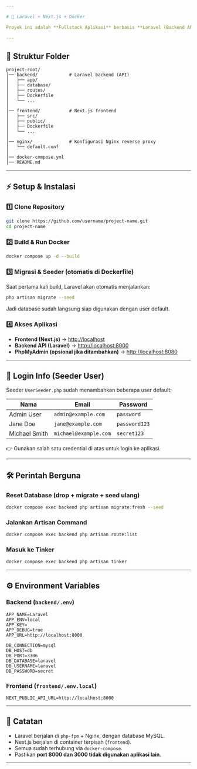 ```yaml
---

# 🚀 Laravel + Next.js + Docker

Proyek ini adalah **Fullstack Aplikasi** berbasis **Laravel (Backend API)** dan **Next.js (Frontend)** dengan integrasi **Docker Compose** untuk mempermudah setup development.

---
```


## 📂 Struktur Folder

```
project-root/
│── backend/            # Laravel backend (API)
│   ├── app/
│   ├── database/
│   ├── routes/
│   ├── Dockerfile
│   └── ...
│
│── frontend/           # Next.js frontend
│   ├── src/
│   ├── public/
│   ├── Dockerfile
│   └── ...
│
│── nginx/              # Konfigurasi Nginx reverse proxy
│   └── default.conf
│
│── docker-compose.yml
│── README.md
```

---

## ⚡ Setup & Instalasi

### 1️⃣ Clone Repository

```bash
git clone https://github.com/username/project-name.git
cd project-name
```

### 2️⃣ Build & Run Docker

```bash
docker compose up -d --build
```

### 3️⃣ Migrasi & Seeder (otomatis di Dockerfile)

Saat pertama kali build, Laravel akan otomatis menjalankan:

```bash
php artisan migrate --seed
```

Jadi database sudah langsung siap digunakan dengan user default.

### 4️⃣ Akses Aplikasi

* **Frontend (Next.js)** → [http://localhost](http://localhost)
* **Backend API (Laravel)** → [http://localhost:8000](http://localhost:8000)
* **PhpMyAdmin (opsional jika ditambahkan)** → [http://localhost:8080](http://localhost:8080)

---

## 🔑 Login Info (Seeder User)

Seeder `UserSeeder.php` sudah menambahkan beberapa user default:

| Nama          | Email                 | Password      |
| ------------- | --------------------- | ------------- |
| Admin User    | `admin@example.com`   | `password`    |
| Jane Doe      | `jane@example.com`    | `password123` |
| Michael Smith | `michael@example.com` | `secret123`   |

👉 Gunakan salah satu credential di atas untuk login ke aplikasi.

---

## 🛠️ Perintah Berguna

### Reset Database (drop + migrate + seed ulang)

```bash
docker compose exec backend php artisan migrate:fresh --seed
```

### Jalankan Artisan Command

```bash
docker compose exec backend php artisan route:list
```

### Masuk ke Tinker

```bash
docker compose exec backend php artisan tinker
```

---

## ⚙️ Environment Variables

### Backend (`backend/.env`)

```env
APP_NAME=Laravel
APP_ENV=local
APP_KEY=
APP_DEBUG=true
APP_URL=http://localhost:8000

DB_CONNECTION=mysql
DB_HOST=db
DB_PORT=3306
DB_DATABASE=laravel
DB_USERNAME=laravel
DB_PASSWORD=secret
```

### Frontend (`frontend/.env.local`)

```env
NEXT_PUBLIC_API_URL=http://localhost:8000
```

---

## 📌 Catatan

* Laravel berjalan di `php-fpm` + Nginx, dengan database MySQL.
* Next.js berjalan di container terpisah (`frontend`).
* Semua sudah terhubung via `docker-compose`.
* Pastikan **port 8000 dan 3000 tidak digunakan aplikasi lain**.

---
